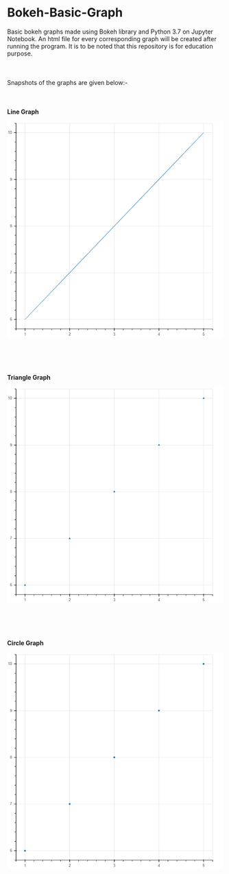# Bokeh-Basic-Graph
Basic bokeh graphs made using Bokeh library and Python 3.7 on Jupyter Notebook. An html file for every corresponding graph will be created after running the program. It is to be noted that this repository is for education purpose.
<br></br><br></br>
Snapshots of the graphs are given below:-
<br></br><br></br>
**Line Graph**

![Line](bokeh_plot_line.png)

<br></br><br></br>
**Triangle Graph**

![Triangle](bokeh_plot_triangle.png)


<br></br><br></br>
**Circle Graph**

![Circle](bokeh_plot_circle.png)

